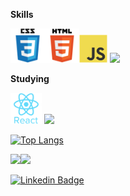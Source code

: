

  
  

  

  **Skills**
  
<img src = "https://raw.githubusercontent.com/devicons/devicon/master/icons/css3/css3-original-wordmark.svg"  width = 55><img src = "https://raw.githubusercontent.com/devicons/devicon/master/icons/html5/html5-original-wordmark.svg" width = 55><img src = "https://raw.githubusercontent.com/devicons/devicon/master/icons/javascript/javascript-original.svg" width = 45>  <img src ="https://cdn.jsdelivr.net/gh/devicons/devicon/icons/vuejs/vuejs-original.svg" width = 45>

  **Studying**
      
   <img src = "https://raw.githubusercontent.com/devicons/devicon/master/icons/react/react-original-wordmark.svg" width = 50> <img src="https://cdn.jsdelivr.net/gh/devicons/devicon/icons/nodejs/nodejs-original.svg" width = 50>

  

  
  
  
[![Top Langs](https://github-readme-stats.vercel.app/api/top-langs/?username=augustoaraujoo&layout=compact)](https://github.com/augustoaraujoo/github-readme-stats)

<img src="https://image.flaticon.com/icons/png/512/5192/5192360.png" width="80"><img src="https://img-premium.flaticon.com/png/512/4205/premium/4205130.png?token=exp=1629574913~hmac=d58be33d9a3b7251652e7e4135f016c5" width="80">

[![Linkedin Badge](https://img.shields.io/badge/-LinkedIn-blue?style=flat-square&logo=Linkedin&logoColor=white&link=https://https://www.linkedin.com/in/augusto-araujo-18243b1a6//)](https://www.linkedin.com/in/augusto-araujo-18243b1a6/)


<!--
**augustoaraujoo/augustoaraujoo** is a ✨ _special_ ✨ repository because its `README.md` (this file) appears on your GitHub profile. !
Here are some ideas to get you started:



- 🔭 I’m currently working on ...
- 🌱 I’m currently learning ...
- 👯 I’m looking to collaborate on ...
- 🤔 I’m looking for help with ...
- 💬 Ask me about ...
- 📫 How to reach me: ...
- 😄 Pronouns: ...
- ⚡ Fun fact: ...
-->
